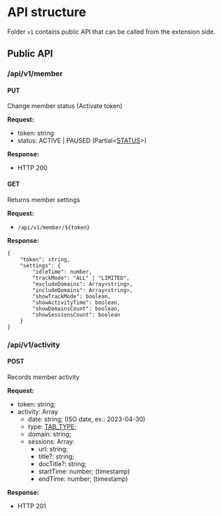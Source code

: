 # API structure

Folder `v1` contains public API that can be called from the extension side.

## Public API

### /api/v1/member
#### PUT
Change member status (Activate token)

**Request:**
 - token: string
 - status: ACTIVE | PAUSED (Partial<[STATUS](../../prisma/schema.prisma)>)

**Response:**
 - HTTP 200

#### GET
Returns member settings

**Request:**
 - `/api/v1/member/${token}`

**Response:**
```
{
    "token": string,
    "settings": {
        "idleTime": number,
        "trackMode": "ALL" | "LIMITED",
        "excludeDomains": Array<string>,
        "includeDomains": Array<string>,
        "showTrackMode": boolean,
        "showActivityTime": boolean,
        "showDomainsCount": boolean,
        "showSessionsCount": boolean
    }
}
```


### /api/v1/activity
#### POST
Records member activity

**Request:**
 - token: string;
 - activity: Array
   - date: string; (ISO date, ex.: 2023-04-30)
   - type: [TAB_TYPE](../../prisma/schema.prisma);
   - domain: string;
   - sessions: Array:
     - url: string;
     - title?: string;
     - docTitle?: string;
     - startTime: number; (timestamp)
     - endTime: number; (timestamp)

**Response:**
- HTTP 201